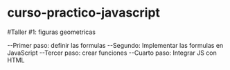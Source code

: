 # curso-practico-javascript


#Taller #1: figuras geometricas

--Primer paso: definir las formulas
--Segundo: Implementar las formulas en JavaScript
--Tercer paso: crear funciones
--Cuarto paso: Integrar JS con HTML